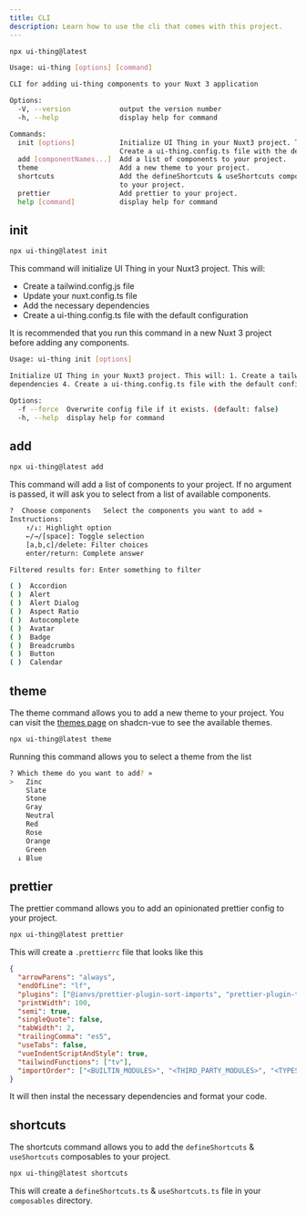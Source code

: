 ```yaml
---
title: CLI
description: Learn how to use the cli that comes with this project.
---
```


```bash
npx ui-thing@latest
```

```bash
Usage: ui-thing [options] [command]

CLI for adding ui-thing components to your Nuxt 3 application

Options:
  -V, --version            output the version number
  -h, --help               display help for command

Commands:
  init [options]           Initialize UI Thing in your Nuxt3 project. This will: 1. Create a tailwind.config.js file 2. Update your nuxt.config.ts file 3. Add the necessary dependencies 4.
                           Create a ui-thing.config.ts file with the default configuration
  add [componentNames...]  Add a list of components to your project.
  theme                    Add a new theme to your project.
  shortcuts                Add the defineShortcuts & useShortcuts composables
                           to your project.
  prettier                 Add prettier to your project.
  help [command]           display help for command
```

## init

```bash
npx ui-thing@latest init
```

This command will initialize UI Thing in your Nuxt3 project. This will:

- Create a tailwind.config.js file
- Update your nuxt.config.ts file
- Add the necessary dependencies
- Create a ui-thing.config.ts file with the default configuration

It is recommended that you run this command in a new Nuxt 3 project before adding any components.

```bash
Usage: ui-thing init [options]

Initialize UI Thing in your Nuxt3 project. This will: 1. Create a tailwind.config.js file 2. Update your nuxt.config.ts file 3. Add the necessary
dependencies 4. Create a ui-thing.config.ts file with the default configuration

Options:
  -f --force  Overwrite config file if it exists. (default: false)
  -h, --help  display help for command
```

## add

```bash
npx ui-thing@latest add
```

This command will add a list of components to your project. If no argument is passed, it will ask you to select from a list of available components.

```bash
?  Choose components   Select the components you want to add »
Instructions:
    ↑/↓: Highlight option
    ←/→/[space]: Toggle selection
    [a,b,c]/delete: Filter choices
    enter/return: Complete answer

Filtered results for: Enter something to filter

( )  Accordion
( )  Alert
( )  Alert Dialog
( )  Aspect Ratio
( )  Autocomplete
( )  Avatar
( )  Badge
( )  Breadcrumbs
( )  Button
( )  Calendar
```

## theme

The theme command allows you to add a new theme to your project. You can visit the [themes page](https://www.shadcn-vue.com/themes.html) on shadcn-vue to see the available themes.

```bash
npx ui-thing@latest theme
```

Running this command allows you to select a theme from the list

```bash
? Which theme do you want to add? »
>   Zinc
    Slate
    Stone
    Gray
    Neutral
    Red
    Rose
    Orange
    Green
  ↓ Blue
```

## prettier

The prettier command allows you to add an opinionated prettier config to your project.

```bash
npx ui-thing@latest prettier
```

This will create a `.prettierrc` file that looks like this

```json
{
  "arrowParens": "always",
  "endOfLine": "lf",
  "plugins": ["@ianvs/prettier-plugin-sort-imports", "prettier-plugin-tailwindcss"],
  "printWidth": 100,
  "semi": true,
  "singleQuote": false,
  "tabWidth": 2,
  "trailingComma": "es5",
  "useTabs": false,
  "vueIndentScriptAndStyle": true,
  "tailwindFunctions": ["tv"],
  "importOrder": ["<BUILTIN_MODULES>", "<THIRD_PARTY_MODULES>", "<TYPES>", "", "^[.]"]
}
```

It will then instal the necessary dependencies and format your code.

## shortcuts

The shortcuts command allows you to add the `defineShortcuts` & `useShortcuts` composables to your project.

```bash
npx ui-thing@latest shortcuts
```

This will create a `defineShortcuts.ts` & `useShortcuts.ts` file in your `composables` directory.
